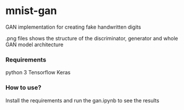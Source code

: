 # mnist-gan
GAN implementation for creating fake handwritten digits

.png files shows the structure of the discriminator, generator and whole GAN model architecture

### Requirements

python 3
Tensorflow
Keras

### How to use?

Install the requirements and run the gan.ipynb to see the results
